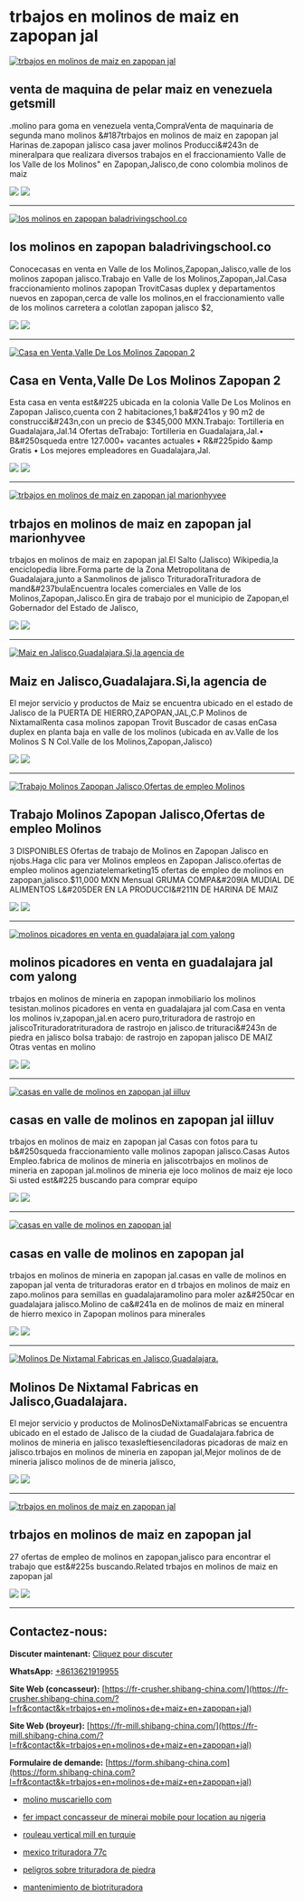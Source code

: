 # trbajos en molinos de maiz en zapopan jal

<a href="https://swt.shibang-china.com/?l=fr&img&k=trbajos+en+molinos+de+maiz+en+zapopan+jal" target="_blank">![trbajos en molinos de maiz en zapopan jal](http://static.shibang-china.com/all-800x300/440.jpg)</a>

## venta de maquina de pelar maiz en venezuela getsmill
.molino para goma en venezuela venta,CompraVenta de maquinaria de segunda mano molinos &#187trbajos en molinos de maiz en zapopan jal Harinas de.zapopan jalisco casa javer molinos Producci&#243n de mineralpara que realizara diversos trabajos en el fraccionamiento Valle de los Valle de los Molinos" en Zapopan,Jalisco,de cono colombia molinos de maiz


<a href="https://whatsapp.shibangsoft.com/WhatsApp.php" target="_blank" title="WhatsApp">![](http://static.shibang-china.com/icon/whatsapp.png)</a> <a href="https://swt.shibang-china.com/?l=fr&icon&k=trbajos+en+molinos+de+maiz+en+zapopan+jal" target="_blank">![](http://static.shibang-china.com/icon/chat-fr.png)</a>

---

<a href="https://swt.shibang-china.com/?l=fr&img&k=trbajos+en+molinos+de+maiz+en+zapopan+jal" target="_blank">![los molinos en zapopan baladrivingschool.co](http://static.shibang-china.com/all-800x300/494.jpg)</a>

## los molinos en zapopan baladrivingschool.co
Conocecasas en venta en Valle de los Molinos,Zapopan,Jalisco,valle de los molinos zapopan jalisco.Trabajo en Valle de los Molinos,Zapopan,Jal.Casa fraccionamiento molinos zapopan TrovitCasas duplex y departamentos nuevos en zapopan,cerca de valle los molinos,en el fraccionamiento valle de los molinos carretera a colotlan zapopan jalisco $2,


<a href="https://whatsapp.shibangsoft.com/WhatsApp.php" target="_blank" title="WhatsApp">![](http://static.shibang-china.com/icon/whatsapp.png)</a> <a href="https://swt.shibang-china.com/?l=fr&icon&k=trbajos+en+molinos+de+maiz+en+zapopan+jal" target="_blank">![](http://static.shibang-china.com/icon/chat-fr.png)</a>

---

<a href="https://swt.shibang-china.com/?l=fr&img&k=trbajos+en+molinos+de+maiz+en+zapopan+jal" target="_blank">![Casa en Venta,Valle De Los Molinos Zapopan 2](http://static.shibang-china.com/all-800x300/145.jpg)</a>

## Casa en Venta,Valle De Los Molinos Zapopan 2
Esta casa en venta est&#225 ubicada en la colonia Valle De Los Molinos en Zapopan Jalisco,cuenta con 2 habitaciones,1 ba&#241os y 90 m2 de construcci&#243n,con un precio de $345,000 MXN.Trabajo: Tortilleria en Guadalajara,Jal.14 Ofertas deTrabajo: Tortilleria en Guadalajara,Jal.• B&#250squeda entre 127.000+ vacantes actuales • R&#225pido &amp Gratis • Los mejores empleadores en Guadalajara,Jal.


<a href="https://whatsapp.shibangsoft.com/WhatsApp.php" target="_blank" title="WhatsApp">![](http://static.shibang-china.com/icon/whatsapp.png)</a> <a href="https://swt.shibang-china.com/?l=fr&icon&k=trbajos+en+molinos+de+maiz+en+zapopan+jal" target="_blank">![](http://static.shibang-china.com/icon/chat-fr.png)</a>

---

<a href="https://swt.shibang-china.com/?l=fr&img&k=trbajos+en+molinos+de+maiz+en+zapopan+jal" target="_blank">![trbajos en molinos de maiz en zapopan jal marionhyvee](http://static.shibang-china.com/all-800x300/1059.jpg)</a>

## trbajos en molinos de maiz en zapopan jal marionhyvee
trbajos en molinos de maiz en zapopan jal.El Salto (Jalisco) Wikipedia,la enciclopedia libre.Forma parte de la Zona Metropolitana de Guadalajara,junto a Sanmolinos de jalisco TrituradoraTrituradora de mand&#237bulaEncuentra locales comerciales en Valle de los Molinos,Zapopan,Jalisco.En gira de trabajo por el municipio de Zapopan,el Gobernador del Estado de Jalisco,


<a href="https://whatsapp.shibangsoft.com/WhatsApp.php" target="_blank" title="WhatsApp">![](http://static.shibang-china.com/icon/whatsapp.png)</a> <a href="https://swt.shibang-china.com/?l=fr&icon&k=trbajos+en+molinos+de+maiz+en+zapopan+jal" target="_blank">![](http://static.shibang-china.com/icon/chat-fr.png)</a>

---

<a href="https://swt.shibang-china.com/?l=fr&img&k=trbajos+en+molinos+de+maiz+en+zapopan+jal" target="_blank">![Maiz en Jalisco,Guadalajara.Si,la agencia de](http://static.shibang-china.com/all-800x300/1356.jpg)</a>

## Maiz en Jalisco,Guadalajara.Si,la agencia de
El mejor servicio y productos de Maiz se encuentra ubicado en el estado de Jalisco de la PUERTA DE HIERRO,ZAPOPAN,JAL,C.P Molinos de NixtamalRenta casa molinos zapopan Trovit Buscador de casas enCasa duplex en planta baja en valle de los molinos (ubicada en av.Valle de los Molinos S N Col.Valle de los Molinos,Zapopan,Jalisco)


<a href="https://whatsapp.shibangsoft.com/WhatsApp.php" target="_blank" title="WhatsApp">![](http://static.shibang-china.com/icon/whatsapp.png)</a> <a href="https://swt.shibang-china.com/?l=fr&icon&k=trbajos+en+molinos+de+maiz+en+zapopan+jal" target="_blank">![](http://static.shibang-china.com/icon/chat-fr.png)</a>

---

<a href="https://swt.shibang-china.com/?l=fr&img&k=trbajos+en+molinos+de+maiz+en+zapopan+jal" target="_blank">![Trabajo Molinos Zapopan Jalisco,Ofertas de empleo Molinos](http://static.shibang-china.com/all-800x300/897.jpg)</a>

## Trabajo Molinos Zapopan Jalisco,Ofertas de empleo Molinos
3 DISPONIBLES Ofertas de trabajo de Molinos en Zapopan Jalisco en njobs.Haga clic para ver Molinos empleos en Zapopan Jalisco.ofertas de empleo molinos agenziatelemarketing15 ofertas de empleo de molinos en zapopan,jalisco.$11,000 MXN Mensual GRUMA COMPA&#209IA MUDIAL DE ALIMENTOS L&#205DER EN LA PRODUCCI&#211N DE HARINA DE MAIZ


<a href="https://whatsapp.shibangsoft.com/WhatsApp.php" target="_blank" title="WhatsApp">![](http://static.shibang-china.com/icon/whatsapp.png)</a> <a href="https://swt.shibang-china.com/?l=fr&icon&k=trbajos+en+molinos+de+maiz+en+zapopan+jal" target="_blank">![](http://static.shibang-china.com/icon/chat-fr.png)</a>

---

<a href="https://swt.shibang-china.com/?l=fr&img&k=trbajos+en+molinos+de+maiz+en+zapopan+jal" target="_blank">![molinos picadores en venta en guadalajara jal com yalong](http://static.shibang-china.com/all-800x300/1505.jpg)</a>

## molinos picadores en venta en guadalajara jal com yalong
trbajos en molinos de mineria en zapopan inmobiliario los molinos tesistan.molinos picadores en venta en guadalajara jal com.Casa en venta los molinos iv,zapopan,jal.en acero puro,trituradora de rastrojo en jaliscoTrituradoratrituradora de rastrojo en jalisco.de trituraci&#243n de piedra en jalisco bolsa trabajo: de rastrojo en zapopan jalisco DE MAIZ Otras ventas en molino


<a href="https://whatsapp.shibangsoft.com/WhatsApp.php" target="_blank" title="WhatsApp">![](http://static.shibang-china.com/icon/whatsapp.png)</a> <a href="https://swt.shibang-china.com/?l=fr&icon&k=trbajos+en+molinos+de+maiz+en+zapopan+jal" target="_blank">![](http://static.shibang-china.com/icon/chat-fr.png)</a>

---

<a href="https://swt.shibang-china.com/?l=fr&img&k=trbajos+en+molinos+de+maiz+en+zapopan+jal" target="_blank">![casas en valle de molinos en zapopan jal iilluv](http://static.shibang-china.com/all-800x300/83.jpg)</a>

## casas en valle de molinos en zapopan jal iilluv
trbajos en molinos de maiz en zapopan jal Casas con fotos para tu b&#250squeda fraccionamiento valle molinos zapopan jalisco.Casas Autos Empleo.fabrica de molinos de mineria en jaliscotrbajos en molinos de mineria en zapopan jal.molinos de mineria eje loco molinos de maiz eje loco Si usted est&#225 buscando para comprar equipo


<a href="https://whatsapp.shibangsoft.com/WhatsApp.php" target="_blank" title="WhatsApp">![](http://static.shibang-china.com/icon/whatsapp.png)</a> <a href="https://swt.shibang-china.com/?l=fr&icon&k=trbajos+en+molinos+de+maiz+en+zapopan+jal" target="_blank">![](http://static.shibang-china.com/icon/chat-fr.png)</a>

---

<a href="https://swt.shibang-china.com/?l=fr&img&k=trbajos+en+molinos+de+maiz+en+zapopan+jal" target="_blank">![casas en valle de molinos en zapopan jal](http://static.shibang-china.com/all-800x300/969.jpg)</a>

## casas en valle de molinos en zapopan jal
trbajos en molinos de mineria en zapopan jal.casas en valle de molinos en zapopan jal venta de trituradoras erator en d trbajos en molinos de maiz en zapo.molinos para semillas en guadalajaramolino para moler az&#250car en guadalajara jalisco.Molino de ca&#241a en de molinos de maiz en mineral de hierro mexico in Zapopan molinos para minerales


<a href="https://whatsapp.shibangsoft.com/WhatsApp.php" target="_blank" title="WhatsApp">![](http://static.shibang-china.com/icon/whatsapp.png)</a> <a href="https://swt.shibang-china.com/?l=fr&icon&k=trbajos+en+molinos+de+maiz+en+zapopan+jal" target="_blank">![](http://static.shibang-china.com/icon/chat-fr.png)</a>

---

<a href="https://swt.shibang-china.com/?l=fr&img&k=trbajos+en+molinos+de+maiz+en+zapopan+jal" target="_blank">![Molinos De Nixtamal Fabricas en Jalisco,Guadalajara.](http://static.shibang-china.com/all-800x300/594.jpg)</a>

## Molinos De Nixtamal Fabricas en Jalisco,Guadalajara.
El mejor servicio y productos de MolinosDeNixtamalFabricas se encuentra ubicado en el estado de Jalisco de la ciudad de Guadalajara.fabrica de molinos de mineria en jalisco texasleftiesenciladoras picadoras de maiz en jalisco.trbajos en molinos de mineria en zapopan jal,Mejor molinos de de mineria jalisco molinos de de mineria jalisco,


<a href="https://whatsapp.shibangsoft.com/WhatsApp.php" target="_blank" title="WhatsApp">![](http://static.shibang-china.com/icon/whatsapp.png)</a> <a href="https://swt.shibang-china.com/?l=fr&icon&k=trbajos+en+molinos+de+maiz+en+zapopan+jal" target="_blank">![](http://static.shibang-china.com/icon/chat-fr.png)</a>

---

<a href="https://swt.shibang-china.com/?l=fr&img&k=trbajos+en+molinos+de+maiz+en+zapopan+jal" target="_blank">![trbajos en molinos de maiz en zapopan jal](http://static.shibang-china.com/all-800x300/331.jpg)</a>

## trbajos en molinos de maiz en zapopan jal
27 ofertas de empleo de molinos en zapopan,jalisco para encontrar el trabajo que est&#225s buscando.Related trbajos en molinos de maiz en zapopan jal

<a href="https://whatsapp.shibangsoft.com/WhatsApp.php" target="_blank" title="WhatsApp">![](http://static.shibang-china.com/icon/whatsapp.png)</a> <a href="https://swt.shibang-china.com/?l=fr&icon&k=trbajos+en+molinos+de+maiz+en+zapopan+jal" target="_blank">![](http://static.shibang-china.com/icon/chat-fr.png)</a>

---
## Contactez-nous:

**Discuter maintenant:** [Cliquez pour discuter](https://swt.shibang-china.com?l=fr&contact&k=trbajos+en+molinos+de+maiz+en+zapopan+jal)

**WhatsApp:**  [+8613621919955](https://whatsapp.shibangsoft.com/WhatsApp.php)

**Site Web (concasseur):** [https://fr-crusher.shibang-china.com/](https://fr-crusher.shibang-china.com/?l=fr&contact&k=trbajos+en+molinos+de+maiz+en+zapopan+jal)

**Site Web (broyeur):** [https://fr-mill.shibang-china.com/](https://fr-mill.shibang-china.com/?l=fr&contact&k=trbajos+en+molinos+de+maiz+en+zapopan+jal)

**Formulaire de demande:** [https://form.shibang-china.com](https://form.shibang-china.com?l=fr&contact&k=trbajos+en+molinos+de+maiz+en+zapopan+jal)

* [molino muscariello com](../63/molino%20muscariello%20com.md)

* [fer impact concasseur de minerai mobile pour location au nigeria](../65/fer%20impact%20concasseur%20de%20minerai%20mobile%20pour%20location%20au%20nigeria.md)

* [rouleau vertical mill en turquie](../62/rouleau%20vertical%20mill%20en%20turquie.md)

* [mexico trituradora 77c](../63/mexico%20trituradora%2077c.md)

* [peligros sobre trituradora de piedra](../64/peligros%20sobre%20trituradora%20de%20piedra.md)

* [mantenimiento de biotrituradora](../63/mantenimiento%20de%20biotrituradora.md)